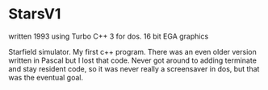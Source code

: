 StarsV1
=======
written 1993 using Turbo C++ 3 for dos. 16 bit EGA graphics

Starfield simulator. My first c++ program. There was an even 
older version written in Pascal but I lost that code. Never got
around to adding terminate and stay resident code, so it was never
really a screensaver in dos, but that was the eventual goal.